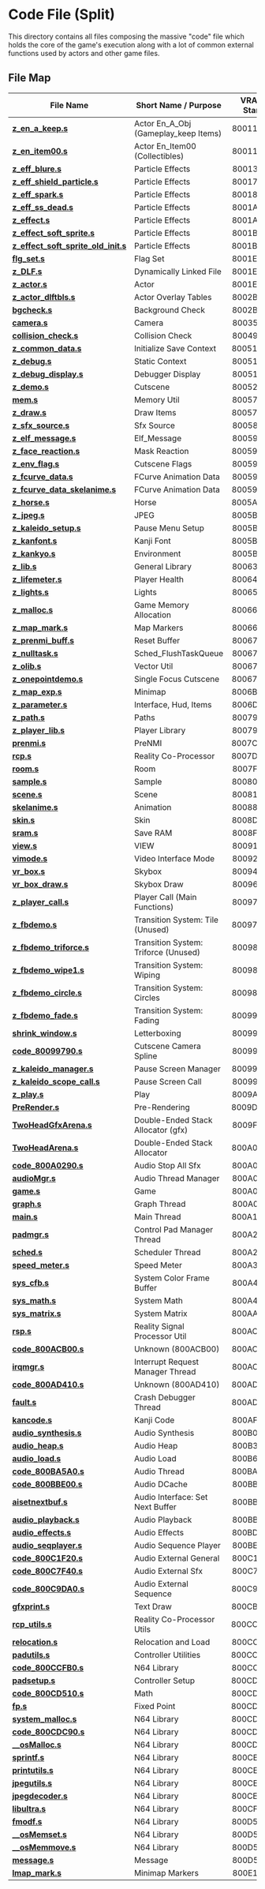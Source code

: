 # Code File (Split)

This directory contains all files composing the massive "code" file which holds the core of the game's execution along with a lot of common external functions used by actors and other game files.

## File Map

| File Name                                              | Short Name / Purpose                 | VRAM Start | VROM Start | Size  |
| ------------------------------------------------------ | ------------------------------------ | :--------: | :--------: | :---: |
| [**z_en_a_keep.s**](z_en_a_keep.s)                     | Actor En_A_Obj (Gameplay_keep Items) |  800110A0  |   A87000   |  AA0  |
| [**z_en_item00.s**](z_en_item00.s)                     | Actor En_Item00 (Collectibles)       |  80011B40  |   A87AA0   | 23F0  |
| [**z_eff_blure.s**](z_eff_blure.s)                     | Particle Effects                     |  80013F30  |   A89E90   | 3480  |
| [**z_eff_shield_particle.s**](z_eff_shield_particle.s) | Particle Effects                     |  800173B0  |   A8D310   | 1670  |
| [**z_eff_spark.s**](z_eff_spark.s)                     | Particle Effects                     |  80018A20  |   A8E980   | 16C0  |
| [**z_eff_ss_dead.s**](z_eff_ss_dead.s)                 | Particle Effects                     |  8001A0E0  |   A90040   |  7A0  |
| [**z_effect.s**](z_effect.s)                           | Particle Effects                     |  8001A880  |   A907E0   |  780  |
| [**z_effect_soft_sprite.s**](z_effect_soft_sprite.s)   | Particle Effects                     |  8001B000  |   A90F60   |  AA0  |
| [**z_effect_soft_sprite_old_init.s**](z_effect_soft_sprite_old_init.s) | Particle Effects     |  8001BAA0  |   A91A00   | 2B20  |
| [**flg_set.s**](flg_set.s)                             | Flag Set                             |  8001E5C0  |   A94520   |  410  |
| [**z_DLF.s**](z_DLF.s)                                 | Dynamically Linked File              |  8001E9D0  |   A94930   |  250  |
| [**z_actor.s**](z_actor.s)                             | Actor                                |  8001EC20  |   A94B80   | C540  |
| [**z_actor_dlftbls.s**](z_actor_dlftbls.s)             | Actor Overlay Tables                 |  8002B160  |   AA10C0   |  200  |
| [**bgcheck.s**](bgcheck.s)                             | Background Check                     |  8002B360  |   AA12C0   | A290  |
| [**camera.s**](camera.s)                               | Camera                               |  800355F0  |   AAB550   | 14820 |
| [**collision_check.s**](collision_check.s)             | Collision Check                      |  80049E10  |   ABFD70   | 7C90  |
| [**z_common_data.s**](z_common_data.s)                 | Initialize Save Context              |  80051AA0  |   AC7A00   |  B0   |
| [**z_debug.s**](z_debug.s)                             | Static Context                       |  80051B50  |   AC7AB0   |  310  |
| [**z_debug_display.s**](z_debug_display.s)             | Debugger Display                     |  80051E60  |   AC7DC0   |  4B0  |
| [**z_demo.s**](z_demo.s)                               | Cutscene                             |  80052310  |   AC8270   | 4D20  |
| [**mem.s**](mem.s)                                     | Memory Util                          |  80057030  |   ACCF90   |  90   |
| [**z_draw.s**](z_draw.s)                               | Draw Items                           |  800570C0  |   ACD020   | 1E60  |
| [**z_sfx_source.s**](z_sfx_source.s)                   | Sfx Source                           |  80058F20  |   ACEE80   |  1C0  |
| [**z_elf_message.s**](z_elf_message.s)                 | Elf_Message                          |  800590E0  |   ACF040   |  6E0  |
| [**z_face_reaction.s**](z_face_reaction.s)             | Mask Reaction                        |  800597C0  |   ACF720   |  50   |
| [**z_env_flag.s**](z_env_flag.s)                       | Cutscene Flags                       |  80059810  |   ACF770   |  180  |
| [**z_fcurve_data.s**](z_fcurve_data.s)                 | FCurve Animation Data                |  80059990  |   ACF8F0   |  240  |
| [**z_fcurve_data_skelanime.s**](z_fcurve_data_skelanime.s) | FCurve Animation Data            |  80059BD0  |   ACFB30   |  7F0  |
| [**z_horse.s**](z_horse.s)                             | Horse                                |  8005A3C0  |   AD0320   |  CE0  |
| [**z_jpeg.s**](z_jpeg.s)                               | JPEG                                 |  8005B0A0  |   AD1000   |  7C0  |
| [**z_kaleido_setup.s**](z_kaleido_setup.s)             | Pause Menu Setup                     |  8005B860  |   AD17C0   |  430  |
| [**z_kanfont.s**](z_kanfont.s)                         | Kanji Font                           |  8005BC90  |   AD1BF0   |  210  |
| [**z_kankyo.s**](z_kankyo.s)                           | Environment                          |  8005BEA0  |   AD1E00   | 7790  |
| [**z_lib.s**](z_lib.s)                                 | General Library                      |  80063630  |   AD9590   | 11A0  |
| [**z_lifemeter.s**](z_lifemeter.s)                     | Player Health                        |  800647D0  |   ADA730   | 13A0  |
| [**z_lights.s**](z_lights.s)                           | Lights                               |  80065B70  |   ADBAD0   | 10A0  |
| [**z_malloc.s**](z_malloc.s)                           | Game Memory Allocation               |  80066C10  |   ADCB70   |  1E0  |
| [**z_map_mark.s**](z_map_mark.s)                       | Map Markers                          |  80066DF0  |   ADCD50   |  650  |
| [**z_prenmi_buff.s**](z_prenmi_buff.s)                 | Reset Buffer                         |  80067440  |   ADD3A0   |  C0   |
| [**z_nulltask.s**](z_nulltask.s)                       | Sched_FlushTaskQueue                 |  80067500  |   ADD460   |  80   |
| [**z_olib.s**](z_olib.s)                               | Vector Util                          |  80067580  |   ADD4E0   |  6F0  |
| [**z_onepointdemo.s**](z_onepointdemo.s)               | Single Focus Cutscene                |  80067C70  |   ADDBD0   | 4000  |
| [**z_map_exp.s**](z_map_exp.s)                         | Minimap                              |  8006BC70  |   AE1BD0   | 1C70  |
| [**z_parameter.s**](z_parameter.s)                     | Interface, Hud, Items                |  8006D8E0  |   AE3840   | B7D0  |
| [**z_path.s**](z_path.s)                               | Paths                                |  800790B0  |   AEF010   |  150  |
| [**z_player_lib.s**](z_player_lib.s)                   | Player Library                       |  80079200  |   AEF160   | 3A30  |
| [**prenmi.s**](prenmi.s)                               | PreNMI                               |  8007CC30  |   AF2B90   | 1010  |
| [**rcp.s**](rcp.s)                                     | Reality Co-Processor                 |  8007DC40  |   AF3BA0   | 1900  |
| [**room.s**](room.s)                                   | Room                                 |  8007F540  |   AF54A0   | 17F0  |
| [**sample.s**](sample.s)                               | Sample                               |  80080D30  |   AF6C90   |  400  |
| [**scene.s**](scene.s)                                 | Scene                                |  80081130  |   AF7090   | 7CC0  |
| [**skelanime.s**](skelanime.s)                         | Animation                            |  80088DF0  |   AFED50   | 4980  |
| [**skin.s**](skin.s)                                   | Skin                                 |  8008D770  |   B036D0   | 2850  |
| [**sram.s**](sram.s)                                   | Save RAM                             |  8008FFC0  |   B05F20   | 1520  |
| [**view.s**](view.s)                                   | VIEW                                 |  800914E0  |   B07440   | 19D0  |
| [**vimode.s**](vimode.s)                               | Video Interface Mode                 |  80092EB0  |   B08E10   | 17B0  |
| [**vr_box.s**](vr_box.s)                               | Skybox                               |  80094660  |   B0A5C0   | 28F0  |
| [**vr_box_draw.s**](vr_box_draw.s)                     | Skybox Draw                          |  80096F50  |   B0CEB0   |  700  |
| [**z_player_call.s**](z_player_call.s)                 | Player Call (Main Functions)         |  80097650  |   B0D5B0   |  170  |
| [**z_fbdemo.s**](z_fbdemo.s)                           | Transition System: Tile (Unused)     |  800977C0  |   B0D720   |  A20  |
| [**z_fbdemo_triforce.s**](z_fbdemo_triforce.s)         | Transition System: Triforce (Unused) |  800981E0  |   B0E140   |  5B0  |
| [**z_fbdemo_wipe1.s**](z_fbdemo_wipe1.s)               | Transition System: Wiping            |  80098790  |   B0E6F0   |  470  |
| [**z_fbdemo_circle.s**](z_fbdemo_circle.s)             | Transition System: Circles           |  80098C00  |   B0EB60   |  6C0  |
| [**z_fbdemo_fade.s**](z_fbdemo_fade.s)                 | Transition System: Fading            |  800992C0  |   B0F220   |  360  |
| [**shrink_window.s**](shrink_window.s)                 | Letterboxing                         |  80099620  |   B0F580   |  170  |
| [**code_80099790.s**](code_80099790.s)                 | Cutscene Camera Spline               |  80099790  |   B0F6F0   |  4D0  |
| [**z_kaleido_manager.s**](z_kaleido_manager.s)         | Pause Screen Manager                 |  80099C60  |   B0FBC0   |  230  |
| [**z_kaleido_scope_call.s**](z_kaleido_scope_call.s)   | Pause Screen Call                    |  80099E90  |   B0FDF0   |  2E0  |
| [**z_play.s**](z_play.s)                               | Play                                 |  8009A170  |   B100D0   | 3B30  |
| [**PreRender.s**](PreRender.s)                         | Pre-Rendering                        |  8009DCA0  |   B13C00   | 2220  |
| [**TwoHeadGfxArena.s**](TwoHeadGfxArena.s)             | Double-Ended Stack Allocator (gfx)   |  8009FEC0  |   B15E20   |  210  |
| [**TwoHeadArena.s**](TwoHeadArena.s)                   | Double-Ended Stack Allocator         |  800A00D0  |   B16030   |  1C0  |
| [**code_800A0290.s**](code_800A0290.s)                 | Audio Stop All Sfx                   |  800A0290  |   B161F0   |  50   |
| [**audioMgr.s**](audioMgr.s)                           | Audio Thread Manager                 |  800A02E0  |   B16240   |  420  |
| [**game.s**](game.s)                                   | Game                                 |  800A0700  |   B16660   |  8F0  |
| [**graph.s**](graph.s)                                 | Graph Thread                         |  800A0FF0  |   B16F50   |  C60  |
| [**main.s**](main.s)                                   | Main Thread                          |  800A1C50  |   B17BB0   |  3B0  |
| [**padmgr.s**](padmgr.s)                               | Control Pad Manager Thread           |  800A2000  |   B17F60   |  B20  |
| [**sched.s**](sched.s)                                 | Scheduler Thread                     |  800A2B20  |   B18A80   |  D90  |
| [**speed_meter.s**](speed_meter.s)                     | Speed Meter                          |  800A38B0  |   B19810   |  A40  |
| [**sys_cfb.s**](sys_cfb.s)                             | System Color Frame Buffer            |  800A42F0  |   B1A250   |  3C0  |
| [**sys_math.s**](sys_math.s)                           | System Math                          |  800A46B0  |   B1A610   | 6000  |
| [**sys_matrix.s**](sys_matrix.s)                       | System Matrix                        |  800AA6B0  |   B20610   | 2400  |
| [**rsp.s**](rsp.s)                                     | Reality Signal Processor Util        |  800ACAB0  |   B22A10   |  50   |
| [**code_800ACB00.s**](code_800ACB00.s)                 | Unknown (800ACB00)                   |  800ACB00  |   B22A60   |  360  |
| [**irqmgr.s**](irqmgr.s)                               | Interrupt Request Manager Thread     |  800ACE60  |   B22DC0   |  5B0  |
| [**code_800AD410.s**](code_800AD410.s)                 | Unknown (800AD410)                   |  800AD410  |   B23370   |  180  |
| [**fault.s**](fault.s)                                 | Crash Debugger Thread                |  800AD590  |   B234F0   | 2200  |
| [**kancode.s**](kancode.s)                             | Kanji Code                           |  800AF790  |   B256F0   |  AF0  |
| [**audio_synthesis.s**](audio_synthesis.s)             | Audio Synthesis                      |  800B0280  |   B261E0   | 3160  |
| [**audio_heap.s**](audio_heap.s)                       | Audio Heap                           |  800B33E0  |   B29340   | 33D0  |
| [**audio_load.s**](audio_load.s)                       | Audio Load                           |  800B67B0  |   B2C710   | 3DF0  |
| [**code_800BA5A0.s**](code_800BA5A0.s)                 | Audio Thread                         |  800BA5A0  |   B30500   | 1860  |
| [**code_800BBE00.s**](code_800BBE00.s)                 | Audio DCache                         |  800BBE00  |   B31D60   |  80   |
| [**aisetnextbuf.s**](aisetnextbuf.s)                   | Audio Interface: Set Next Buffer     |  800BBE80  |   B31DE0   |  80   |
| [**audio_playback.s**](audio_playback.s)               | Audio Playback                       |  800BBF00  |   B31E60   | 1F80  |
| [**audio_effects.s**](audio_effects.s)                 | Audio Effects                        |  800BDE80  |   B33DE0   |  A80  |
| [**audio_seqplayer.s**](audio_seqplayer.s)             | Audio Sequence Player                |  800BE900  |   B34860   | 3620  |
| [**code_800C1F20.s**](code_800C1F20.s)                 | Audio External General               |  800C1F20  |   B37E80   | 6020  |
| [**code_800C7F40.s**](code_800C7F40.s)                 | Audio External Sfx                   |  800C7F40  |   B3DEA0   | 1E60  |
| [**code_800C9DA0.s**](code_800C9DA0.s)                 | Audio External Sequence              |  800C9DA0  |   B3FD00   | 1C20  |
| [**gfxprint.s**](text_draw.s)                          | Text Draw                            |  800CB9C0  |   B41920   |  C00  |
| [**rcp_utils.s**](rcp_utils.s)                         | Reality Co-Processor Utils           |  800CC5C0  |   B42520   |  330  |
| [**relocation.s**](relocation.s)                       | Relocation and Load                  |  800CC8F0  |   B42850   |  4B0  |
| [**padutils.s**](padutils.s)                           | Controller Utilities                 |  800CCDA0  |   B42D00   |  210  |
| [**code_800CCFB0.s**](code_800CCFB0.s)                 | N64 Library                          |  800CCFB0  |   B42F10   |  420  |
| [**padsetup.s**](padsetup.s)                           | Controller Setup                     |  800CD3D0  |   B43330   |  140  |
| [**code_800CD510.s**](code_800CD510.s)                 | Math                                 |  800CD510  |   B43470   |  3B0  |
| [**fp.s**](fp.s)                                       | Fixed Point                          |  800CD8C0  |   B43820   |  160  |
| [**system_malloc.s**](system_malloc.s)                 | N64 Library                          |  800CDA20  |   B43980   |  270  |
| [**code_800CDC90.s**](code_800CDC90.s)                 | N64 Library                          |  800CDC90  |   B43BF0   |  100  |
| [**__osMalloc.s**](__osMalloc.s)                       | N64 Library                          |  800CDD90  |   B43CF0   |  9B0  |
| [**sprintf.s**](sprintf.s)                             | N64 Library                          |  800CE740  |   B446A0   |   D0  |
| [**printutils.s**](printutils.s)                       | N64 Library                          |  800CE810  |   B44770   |   60  |
| [**jpegutils.s**](jpegutils.s)                         | N64 Library                          |  800CE870  |   B447D0   |  510  |
| [**jpegdecoder.s**](jpegdecoder.s)                     | N64 Library                          |  800CED80  |   B44CE0   |  5F0  |
| [**libultra.s**](libultra.s)                           | N64 Library                          |  800CF370  |   B452D0   | 6A70  |
| [**fmodf.s**](fmodf.s)                                 | N64 Library                          |  800D5DE0  |   B4BD40   |   50  |
| [**__osMemset.s**](__osMemset.s)                       | N64 Library                          |  800D5E30  |   B4BD90   |   30  |
| [**__osMemmove.s**](__osMemmove.s)                     | N64 Library                          |  800D5E60  |   B4BDC0   |   90  |
| [**message.s**](message.s)                             | Message                              |  800D5EF0  |   B4BE50   | BD00  |
| [**lmap_mark.s**](lmap_mark.s)                         | Minimap Markers                      |  800E1BF0  |   B57B50   | 13D0  |
